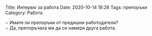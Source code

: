 Title: Интервю за работа
Date: 2020-10-14 18:26
Tags: препоръки
Category: Работа

&minus; Имате ли препоръки от предишни работодатели?  
&minus; Да, препоръчаха ми да си намеря друга работа.  